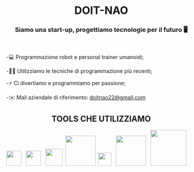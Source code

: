 <h1 align="center">DOIT-NAO</h1>
<h3 align="center">Siamo una start-up, progettiamo tecnologie per il futuro 🖥️</h2><br>

-💻 Programmazione robot e personal trainer umanoidi;

-🧑‍💻 Utilizziamo le tecniche di programmazione più recenti;

-⚡️ Ci divertiamo e programmiamo per passione;

-✉️ Mail aziendale di riferimento: doitnao22@gmail.com

<h2 align="center">TOOLS CHE UTILIZZIAMO</h2>
<a href="https://www.w3.org/html/" target="_blank"><img src="https://cdn.worldvectorlogo.com/logos/html-1.svg" width="40"></a> &nbsp; <a href="https://www.w3.org/css/" target="_blank"><img src="https://cdn.worldvectorlogo.com/logos/css-3.svg" width="40"></a> &nbsp; <a href="https://developer.mozilla.org/en-US/docs/Web/JavaScript" target="_blank"><img src="https://cdn.worldvectorlogo.com/logos/logo-javascript.svg" width="45"></a>&nbsp; <a href="https://nodejs.org/en/" target="_blank"><img src="https://cdn.worldvectorlogo.com/logos/nodejs.svg" width="80"></a> &nbsp;<a href="https://firebase.google.com/" target="_blank"><img src="https://cdn.worldvectorlogo.com/logos/firebase-1.svg" width="35"></a> &nbsp;  <a href="https://git-scm.com/" target= "_blank"><img src="https://cdn.worldvectorlogo.com/logos/git.svg" width="80"></a> &nbsp; <a href= "https://www.python.org/" target="_blank"><img src = "https://cdn.worldvectorlogo.com/logos/python-3.svg" width ="95"></a>
